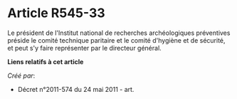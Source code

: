 # Article R545-33

Le président de l'Institut national de recherches archéologiques préventives préside le comité technique paritaire et le
comité d'hygiène et de sécurité, et peut s'y faire représenter par le directeur général.

**Liens relatifs à cet article**

_Créé par_:

  - Décret n°2011-574 du 24 mai 2011  - art.
